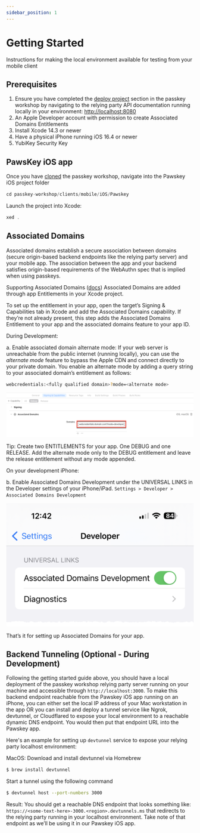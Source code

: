 ```yaml
---
sidebar_position: 1
---
```


# Getting Started

Instructions for making the local environment available for testing from your mobile client

## Prerequisites

1. Ensure you have completed the [deploy project](../deploy) section in the passkey workshop by navigating to the relying party API documentation running locally in your environment: [http://localhost:8080](http://localhost:8080)
2. An Apple Developer account with permission to create Associated Domains Entitlements
3. Install Xcode 14.3 or newer
4. Have a physical iPhone running iOS 16.4 or newer
5. YubiKey Security Key

## PawsKey iOS app

Once you have [cloned](../deploy#clone-the-repository) the passkey workshop, navigate into the Pawskey iOS project folder

```javascript
cd passkey-workshop/clients/mobile/iOS/Pawskey
```

Launch the project into Xcode:

```javascript
xed .
```

## Associated Domains

Associated domains establish a secure association between domains (secure origin-based backend endpoints like the relying party server) and your mobile app. The association between the app and your backend satisfies origin-based requirements of the WebAuthn spec that is implied when using passkeys.

Supporting Associated Domains ([docs](https://developer.apple.com/documentation/xcode/supporting-associated-domains))
Associated Domains are added through app Entitlements in your Xcode project.

To set up the entitlement in your app, open the target’s Signing & Capabilities tab in Xcode and add the Associated Domains capability. If they’re not already present, this step adds the Associated Domains Entitlement to your app and the associated domains feature to your app ID.

During Development:

a. Enable associated domain alternate mode: If your web server is unreachable from the public internet (running locally), you can use the _alternate mode_ feature to bypass the Apple CDN and connect directly to your private domain.
You enable an alternate mode by adding a query string to your associated domain’s entitlement as follows:

```bash
webcredentials:<fully qualified domain>?mode=<alternate mode>
```

![Associated Domain - Developer Mode](/img/associated-domain.png)

Tip: Create two ENTITLEMENTS for your app. One DEBUG and one RELEASE. Add the alternate mode only to the DEBUG entitlement and leave the release entitlement without any mode appended.

On your development iPhone:

b. Enable Associated Domains Development under the UNIVERSAL LINKS in the Developer settings of your iPhone/iPad. `Settings > Developer > Associated Domains Development`

![Associated Domains - Developer Mode iPhone](/img/associated-domains-devmode.png)

That’s it for setting up Associated Domains for your app.

## Backend Tunneling (Optional - During Development)

Following the getting started guide above, you should have a local deployment of the passkey workshop relying party server running on your machine and accessible through `http://localhost:3000`. To make this backend endpoint reachable from the Pawskey iOS app running on an iPhone, you can either set the local IP address of your Mac workstation in the app OR you can install and deploy a tunnel service like Ngrok, devtunnel, or Cloudflared to expose your local environment to a reachable dynamic DNS endpoint. You would then put that endpoint URL into the Pawskey app.

Here's an example for setting up `devtunnel` service to expose your relying party localhost environment:

MacOS: Download and install devtunnel via Homebrew

```bash
$ brew install devtunnel
```

Start a tunnel using the following command

```bash
$ devtunnel host --port-numbers 3000
```

Result: You should get a reachable DNS endpoint that looks something like: `https://<some-text-here>-3000.<region>.devtunnels.ms` that redirects to the relying party running in your localhost environment. Take note of that endpoint as we’ll be using it in our Pawskey iOS app.
